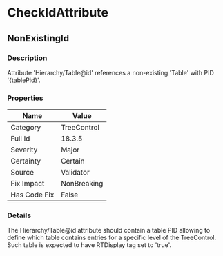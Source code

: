 ﻿---  
uid: Validator_18_3_5  
---

# CheckIdAttribute

## NonExistingId

### Description

Attribute 'Hierarchy\/Table@id' references a non\-existing 'Table' with PID '{tablePid}'.

### Properties

| Name         | Value       |
| ------------ | ----------- |
| Category     | TreeControl |
| Full Id      | 18.3.5      |
| Severity     | Major       |
| Certainty    | Certain     |
| Source       | Validator   |
| Fix Impact   | NonBreaking |
| Has Code Fix | False       |

### Details

The Hierarchy\/Table@id attribute should contain a table PID allowing to define which table contains entries for a specific level of the TreeControl.  
Such table is expected to have RTDisplay tag set to 'true'.
